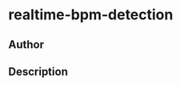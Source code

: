 # realtime-bpm-detection

## Author

<!-- Insert Your Name Here -->

## Description

<!-- Describe your example here -->
